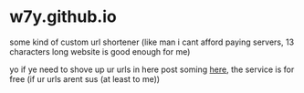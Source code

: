 # w7y.github.io
some kind of custom url shortener (like man i cant afford paying servers, 13 characters long website is good enough for me)

yo if ye need to shove up ur urls in here post soming [here](https://github.com/w7y/w7y.github.io/discussions), the service is for free (if ur urls arent sus (at least to me))
